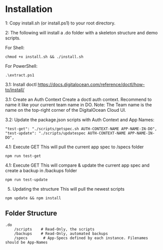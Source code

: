 # Installation

1: Copy install.sh (or install.ps1) to your root directory.

2: The following will install a .do folder with a skeleton structure and demo scripts.

For Shell:
````
chmod +x install.sh && ./install.sh
````

For PowerShell:
```
.\extract.ps1
```

3.1: Install doctl
https://docs.digitalocean.com/reference/doctl/how-to/install/

3.1: Create an Auth Context
Create a doctl auth context. Recommend to name it like your current team name in DO.
Note: The Team name is the name on the top-right corner of the DigitalOcean Cloud UI.

3.2: Update the package.json scripts with Auth Context and App Names:
```
"test-get": "./scripts/getspec.sh AUTH-CONTEXT-NAME APP-NAME-IN-DO",
"test-update": "./scripts/updatespec AUTH-CONTEXT-NAME APP-NAME-IN-DO",
```

4.1: Execute GET
This will pull the current app spec to /specs folder
````
npm run test-get
````

4.1: Execute GET
This will compare & update the current app spec and create a backup in /backups folder
````
npm run test-update
````

5. Updating the structure
This will pull the newest scripts
```
npm update && npm install
```

## Folder Structure
````
.do
    /scripts    # Read-Only, the scripts
    /backups    # Read-Only, automated backups
    /specs       # App-Specs defined by each instance. Filenames should be App-Names
````


